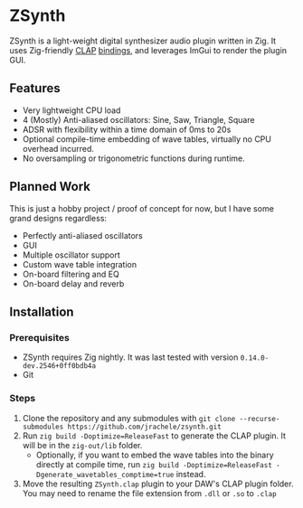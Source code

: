 # ZSynth

ZSynth is a light-weight digital synthesizer audio plugin written in Zig.
It uses
Zig-friendly [CLAP](https://github.com/free-audio/clap) [bindings](https://git.sr.ht/~interpunct/clap-zig-bindings), and
leverages ImGui to render the plugin GUI.

## Features

- Very lightweight CPU load
- 4 (Mostly) Anti-aliased oscillators: Sine, Saw, Triangle, Square
- ADSR with flexibility within a time domain of 0ms to 20s
- Optional compile-time embedding of wave tables, virtually no CPU overhead incurred.
- No oversampling or trigonometric functions during runtime.

## Planned Work

This is just a hobby project / proof of concept for now, but I have some grand designs regardless:

- Perfectly anti-aliased oscillators
- GUI
- Multiple oscillator support
- Custom wave table integration
- On-board filtering and EQ
- On-board delay and reverb

## Installation

### Prerequisites

- ZSynth requires Zig nightly. It was last tested with version `0.14.0-dev.2546+0ff0bdb4a`
- Git

### Steps

1. Clone the repository and any submodules with `git clone --recurse-submodules https://github.com/jrachele/zsynth.git`
2. Run `zig build -Doptimize=ReleaseFast` to generate the CLAP plugin. It will be in the `zig-out/lib` folder.
    - Optionally, if you want to embed the wave tables into the binary directly at compile time, run
      `zig build -Doptimize=ReleaseFast -Dgenerate_wavetables_comptime=true` instead.
3. Move the resulting `ZSynth.clap` plugin to your DAW's CLAP plugin folder. You may need to rename the file extension
   from `.dll` or `.so` to `.clap`



